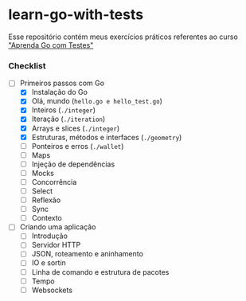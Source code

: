 # learn-go-with-tests
Esse repositório contém meus exercícios práticos referentes ao curso ["Aprenda Go com Testes"](https://larien.gitbook.io/aprenda-go-com-testes/)

### Checklist

- [ ] Primeiros passos com Go
    - [x] Instalação do Go
    - [x] Olá, mundo (`hello.go e hello_test.go`)
    - [x] Inteiros (`./integer`)
    - [x] Iteração (`./iteration`)
    - [x] Arrays e slices (`./integer`)
    - [x] Estruturas, métodos e interfaces (`./geometry`)
    - [ ] Ponteiros e erros (`./wallet`)
    - [ ] Maps
    - [ ] Injeção de dependências
    - [ ] Mocks
    - [ ] Concorrência
    - [ ] Select
    - [ ] Reflexão
    - [ ] Sync
    - [ ] Contexto

- [ ] Criando uma aplicação
    - [ ] Introdução
    - [ ] Servidor HTTP
    - [ ] JSON, roteamento e aninhamento
    - [ ] IO e sortin
    - [ ] Linha de comando e estrutura de pacotes
    - [ ] Tempo
    - [ ] Websockets
